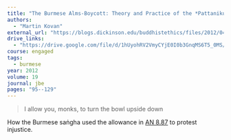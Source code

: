 ```yaml
---
title: "The Burmese Alms-Boycott: Theory and Practice of the *Pattanikujjana* in Buddhist Non-Violent Resistance"
authors:
  - "Martin Kovan"
external_url: "https://blogs.dickinson.edu/buddhistethics/files/2012/04/Kovan-Burmese-Alms-Boycott.pdf"
drive_links:
  - "https://drive.google.com/file/d/1hUyohRV2VmyCYjE0I0b3GnqMS6T5_0MS/view?usp=drivesdk"
course: engaged
tags:
  - burmese
year: 2012
volume: 19
journal: jbe
pages: "95--129"
---
```


>  I allow you, monks, to turn the bowl upside down

How the Burmese saṅgha used the allowance in [AN 8.87](/content/canon/an8.87) to protest injustice.
